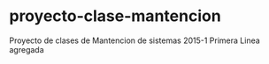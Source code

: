 # proyecto-clase-mantencion
Proyecto de clases de Mantencion de sistemas 2015-1
Primera Linea agregada 
  
